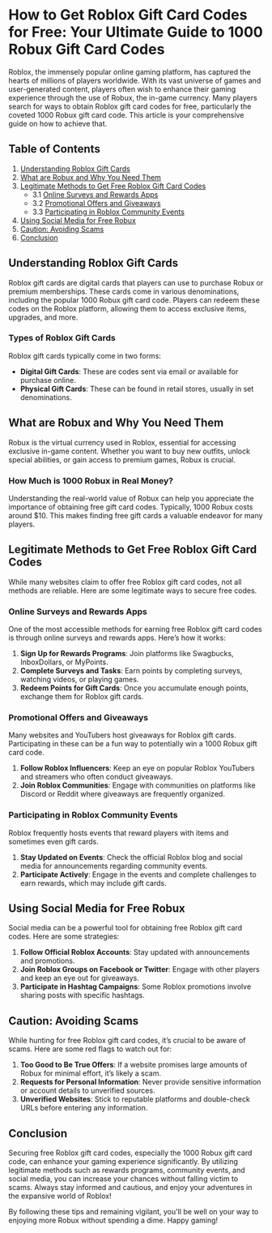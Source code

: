 # How to Get Roblox Gift Card Codes for Free: Your Ultimate Guide to 1000 Robux Gift Card Codes

Roblox, the immensely popular online gaming platform, has captured the hearts of millions of players worldwide. With its vast universe of games and user-generated content, players often wish to enhance their gaming experience through the use of Robux, the in-game currency. Many players search for ways to obtain Roblox gift card codes for free, particularly the coveted 1000 Robux gift card code. This article is your comprehensive guide on how to achieve that.

## Table of Contents

1. [Understanding Roblox Gift Cards](#understanding-roblox-gift-cards)
2. [What are Robux and Why You Need Them](#what-are-robux-and-why-you-need-them)
3. [Legitimate Methods to Get Free Roblox Gift Card Codes](#legitimate-methods-to-get-free-roblox-gift-card-codes)
   - 3.1 [Online Surveys and Rewards Apps](#online-surveys-and-rewards-apps)
   - 3.2 [Promotional Offers and Giveaways](#promotional-offers-and-giveaways)
   - 3.3 [Participating in Roblox Community Events](#participating-in-roblox-community-events)
4. [Using Social Media for Free Robux](#using-social-media-for-free-robux)
5. [Caution: Avoiding Scams](#caution-avoiding-scams)
6. [Conclusion](#conclusion)

## Understanding Roblox Gift Cards

Roblox gift cards are digital cards that players can use to purchase Robux or premium memberships. These cards come in various denominations, including the popular 1000 Robux gift card code. Players can redeem these codes on the Roblox platform, allowing them to access exclusive items, upgrades, and more.

### Types of Roblox Gift Cards

Roblox gift cards typically come in two forms:

- **Digital Gift Cards**: These are codes sent via email or available for purchase online.
- **Physical Gift Cards**: These can be found in retail stores, usually in set denominations.

## What are Robux and Why You Need Them

Robux is the virtual currency used in Roblox, essential for accessing exclusive in-game content. Whether you want to buy new outfits, unlock special abilities, or gain access to premium games, Robux is crucial. 

### How Much is 1000 Robux in Real Money?

Understanding the real-world value of Robux can help you appreciate the importance of obtaining free gift card codes. Typically, 1000 Robux costs around $10. This makes finding free gift cards a valuable endeavor for many players.

## Legitimate Methods to Get Free Roblox Gift Card Codes

While many websites claim to offer free Roblox gift card codes, not all methods are reliable. Here are some legitimate ways to secure free codes.

### Online Surveys and Rewards Apps

One of the most accessible methods for earning free Roblox gift card codes is through online surveys and rewards apps. Here’s how it works:

1. **Sign Up for Rewards Programs**: Join platforms like Swagbucks, InboxDollars, or MyPoints.
2. **Complete Surveys and Tasks**: Earn points by completing surveys, watching videos, or playing games.
3. **Redeem Points for Gift Cards**: Once you accumulate enough points, exchange them for Roblox gift cards.

### Promotional Offers and Giveaways

Many websites and YouTubers host giveaways for Roblox gift cards. Participating in these can be a fun way to potentially win a 1000 Robux gift card code.

1. **Follow Roblox Influencers**: Keep an eye on popular Roblox YouTubers and streamers who often conduct giveaways.
2. **Join Roblox Communities**: Engage with communities on platforms like Discord or Reddit where giveaways are frequently organized.

### Participating in Roblox Community Events

Roblox frequently hosts events that reward players with items and sometimes even gift cards.

1. **Stay Updated on Events**: Check the official Roblox blog and social media for announcements regarding community events.
2. **Participate Actively**: Engage in the events and complete challenges to earn rewards, which may include gift cards.

## Using Social Media for Free Robux

Social media can be a powerful tool for obtaining free Roblox gift card codes. Here are some strategies:

1. **Follow Official Roblox Accounts**: Stay updated with announcements and promotions.
2. **Join Roblox Groups on Facebook or Twitter**: Engage with other players and keep an eye out for giveaways.
3. **Participate in Hashtag Campaigns**: Some Roblox promotions involve sharing posts with specific hashtags.

## Caution: Avoiding Scams

While hunting for free Roblox gift card codes, it’s crucial to be aware of scams. Here are some red flags to watch out for:

1. **Too Good to Be True Offers**: If a website promises large amounts of Robux for minimal effort, it’s likely a scam.
2. **Requests for Personal Information**: Never provide sensitive information or account details to unverified sources.
3. **Unverified Websites**: Stick to reputable platforms and double-check URLs before entering any information.

## Conclusion

Securing free Roblox gift card codes, especially the 1000 Robux gift card code, can enhance your gaming experience significantly. By utilizing legitimate methods such as rewards programs, community events, and social media, you can increase your chances without falling victim to scams. Always stay informed and cautious, and enjoy your adventures in the expansive world of Roblox! 

By following these tips and remaining vigilant, you'll be well on your way to enjoying more Robux without spending a dime. Happy gaming!
